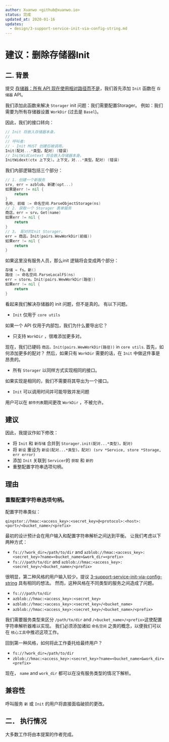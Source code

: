 ```yaml
---
author: Xuanwo <github@xuanwo.io>
status: 完成
updated_at: 2020-01-16
updates:
  - design/3-support-service-init-via-config-string.md
---
```


# 建议：删除存储器Init

## 二. 背景

提交 [存储器：所有 API 现在使用相对路径而不是](https://github.com/Xuanwo/storage/commit/1cb485ec1f64d59cff19414005f9f602b3721cef)，我们首先添加 `Init` 函数在 `存储器` API。

我们添加此函数来解决 `Storager` init 问题：我们需要配置Storager。 例如：我们需要为所有存储器设置 `WorkDir` (过去是 `Basel`)。

因此，我们的接口转向：

```go
// Init 将嵌入存储器本身。
//
// 呼叫者:
// - Init MUST 创建后被调用。
Init(配对...*类型。配对) (错误)
// InitWidContext 将会嵌入存储器本身。
InitWidext(ctx 上下文)。上下文，对...*类型。配对) (错误)
```

我们内部逻辑包括三个部分：

```go
// 1. 创建一个新服务
srv, err = azblob。新建(opt...)
如果是err != nil {
    return
}
名称, 前缀 := 命名空间.ParseObjectStorage(ns)
// 2. 获取一个 Storager 表单服务
商店，err = srv。Get(name)
如果err != nil {
    return
}
// 3。 配对的Init Storager。
err = 商店。Init(pairs.WewWorkDir(前缀))
如果err != nil {
    return
}
```

如果这里没有服务人员，那么init 逻辑将会变成两个部分：

```go
存储 = fs。新()
路径 := 命名空间.ParseLocalFS(ns)
err = store。Init(pairs.WewWorkDir(路径))
如果err != nil {
    return
}
```

看起来我们解决存储器的 init 问题，但不是真的。  有以下问题。

- `Init` 仅用于 `core utils`

如果一个 API 仅用于内部包，我们为什么要导出它？

- 只支持 `WorkDir` ，很难添加更多对。

现在，我们已硬码 `商店。Init(pairs.WewWorkDir(路径))` in `core utils`. 首先，如何添加更多的配对？ 然后，如果只有 `WorkDir` 需要的话，在 `Init` 中做这件事是昂贵的。

- 所有 `Storager` 以同样方式实现相同的接口。

如果实现是相同的，我们不需要将其导出为一个接口。

- `Init` 可以调用时间并可能导致并发问题

用户可以在 `邮件列表`期间更改 `WorkDir` ，不被允许。

## 建议

因此，我提议作如下修改：

- 将 `Init` 和 `新存储` 合并到 `Storager.init(配对...*类型)。配对)`
- 将 `新设` 重设为 `新设(配对...*类型)。配对) (srv *Service, store *Storage, err error)`
- 添加 `Init` 关联到 `Servicer`的 `获取` 和 `新的`
- 重整配置字符串选项句柄。

## 理由

### 重整配置字符串选项句柄。

配置字符串类似：

`qingstor://hmac:<access_key>:<secret_key>@<protocol>:<host>:<port>/<bucket_name>/<prefix>`

最初的设计预计会在用户输入和配置字符串解析之间达到平衡。 让我们考虑以下两种方式：

- `fs://?work_dir=/path/to/dir` and `azblob://hmac:<access_key>:<secret_key>?name=<bucket_name>&work_dir=<prefix>`
- `fs:///path/to/dir` and `azblob://hmac:<access_key>:<secret_key>/<bucket_name>/<prefix>`

很明显，第二种风格的用户输入较少。提议 [3-support-service-init-via-config-string](./3-support-service-init-via-config-string.md) 具有相同的想法。 然而，这种风格在不同类型的服务之间造成了问题。

- `fs:///path/to/dir`
- `azblob://hmac:<access_key>:<secret_key>`
- `azblob://hmac:<access_key>:<secret_key>/<bucket_name>`
- `azblob://hmac:<access_key>:<secret_key>/<bucket_name>/<prefix>`

我们需要服务类型来区分 `/path/to/dir` and `/<bucket_name>/<prefix>`这使配置字符串解析器难以实现。 我们必须添加诸如 `命名空间` 之类的概念，以便我们可以在 `核心工具`中推迟这项工作。

回到第一种风格，如何将此工作委托给最终用户？

- `fs://?work_dir=/path/to/dir`
- `zblob://hmac:<access_key>:<secret_key>?name=<bucket_name>&work_dir=<prefix>`

现在， `name` and `work_dir` 都可以在没有服务类型的情况下解析。

## 兼容性

呼叫服务 `新` 或 `Init` 的用户将直接面临破损的更改。

## 二． 执行情况

大多数工作将由本提案的作者完成。